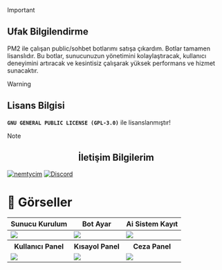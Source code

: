 
 > [!IMPORTANT]
> ## Ufak Bilgilendirme
> PM2 ile çalışan public/sohbet botlarımı satışa çıkardım. Botlar tamamen lisanslıdır. Bu botlar, sunucunuzun yönetimini kolaylaştıracak, kullanıcı deneyimini artıracak ve kesintisiz çalışarak yüksek performans ve hizmet sunacaktır.

> [!WARNING]
> ## Lisans Bilgisi
> **` GNU GENERAL PUBLIC LICENSE (GPL-3.0) `** ile lisanslanmıştır!

> [!NOTE]  
> ## <center>İletişim Bilgilerim</center>
> [![nemtycim](https://img.shields.io/badge/Instagram-E4405F?style=for-the-badge&logo=instagram&logoColor=white)](https://www.instagram.com/nemtycim/)
> [![Discord](https://img.shields.io/badge/Discord-7289DA?style=for-the-badge&logo=discord&logoColor=white)](https://discord.com/users/952214954931544164) 



# 📸 Görseller
<table>
 <tr>
  <th>Sunucu Kurulum</th>
  <th>Bot Ayar</th>
  <th>Ai Sistem Kayıt</th>
 </tr>
 <tbody>
  <td><img src="https://media.discordapp.net/attachments/1163892206520770700/1261773682351804577/Guild.Setup.Command.png?ex=66942dd0&is=6692dc50&hm=66252ca9b687fb6e4ad634c9c88a0880c837a0b4bcedd7265ee805090db95f1d&=&format=webp&quality=lossless&width=522&height=237" style="max-width: 100%;"></td>
 <td><img src="https://media.discordapp.net/attachments/1163892206520770700/1261773682053873766/Bot.Settings.Command.png?ex=66942dd0&is=6692dc50&hm=fb94084d52705cbc8902ead3ce1bbca8638bd917e90926521e78c13b7882c6ef&=&format=webp&quality=lossless&width=526&height=230" style="max-width: 100%;"></td>
 <td><img src="https://media.discordapp.net/attachments/1163892206520770700/1261773681798152192/Ai.System.Command.png?ex=66942dd0&is=6692dc50&hm=110e29faf51e7eb9a62b2423c9b5465c3c057cbab7ff3d5453e51e4e9227b99e&=&format=webp&quality=lossless&width=965&height=249" style="max-width: 100%;"></td>
<tr>
  <th>Kullanıcı Panel</th>
  <th>Kısayol Panel</th>
  <th>Ceza Panel</th>
 </tr>
  <td><img src="https://media.discordapp.net/attachments/1163892206520770700/1261773681550692434/User.Button.Command.png?ex=66942dd0&is=6692dc50&hm=2d2a9c7026b085e41fbb0f7dec30d7aa539fd067ab728cf48ed60bd4e726af7f&=&format=webp&quality=lossless&width=647&height=466" style="max-width: 100%;"></td>
<td><img src="https://media.discordapp.net/attachments/1163892206520770700/1261773681324064828/ShortCut.Command.png?ex=66942dd0&is=6692dc50&hm=b3dfad0fde147ab82359538ad4e030baa09e279fe2d88898342e22e22bb11bc3&=&format=webp&quality=lossless&width=728&height=113" style="max-width: 100%;"></td>
<td><img src="https://media.discordapp.net/attachments/1163892206520770700/1261773681114353704/Punitive.Panel.Command.png?ex=66942dd0&is=6692dc50&hm=233d0a5303113952ad1b41f082a1d14460da3604e59e9c76b8b4949016479826&=&format=webp&quality=lossless&width=1123&height=249" style="max-width: 100%;"></td>
 </tbody>
</table>





